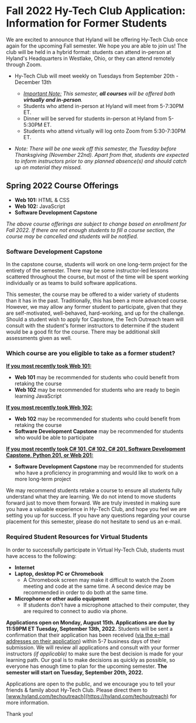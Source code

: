 # Fall 2022 Hy-Tech Club Application: Information for Former Students
We are excited to announce that Hyland will be offering Hy-Tech Club once again for the upcoming Fall semester. We hope you are able to join us! The club will be held in a hybrid format: students can attend in-person at Hyland's Headquarters in Westlake, Ohio, or they can attend remotely through Zoom.

- Hy-Tech Club will meet weekly on Tuesdays from September 20th - December 13th
  - _<ins>Important Note:</ins> This semester, **all courses** will be offered both **virtually and in-person**._
  - Students who attend in-person at Hyland will meet from 5-7:30PM ET. 
  - Dinner will be served for students in-person at Hyland from 5-5:30PM ET.
  - Students who attend virtually will log onto Zoom from 5:30-7:30PM ET.
  
- _Note: There will be one week off this semester, the Tuesday before Thanksgiving (November 22nd). Apart from that, students are expected to inform instructors prior to any planned absence(s) and should catch up on material they missed._

## Spring 2022 Course Offerings 
- **Web 101:** HTML & CSS
- **Web 102:** JavaScript
- **Software Development Capstone**

_The above course offerings are subject to change based on enrollment for Fall 2022. If there are not enough students to fill a course section, the course may be cancelled and students will be notified._

### Software Development Capstone
In the capstone course, students will work on one long-term project for the entirety of the semester. There may be some instructor-led lessons scattered throughout the course, but most of the time will be spent working individually or as teams to build software applications.

This semester, the course may be offered to a wider variety of students than it has in the past. Traditionally, this has been a more advanced course. However, we may allow any former student to participate, given that they are self-motivated, well-behaved, hard-working, and up for the challenge. Should a student wish to apply for Capstone, the Tech Outreach team will consult with the student's former instructors to determine if the student would be a good fit for the course. There may be additional skill assessments given as well.

### Which course are you eligible to take as a former student?

<ins>**If you most recently took Web 101:**</ins>
- **Web 101** may be recommended for students who could benefit from retaking the course
- **Web 102** may be recommended for students who are ready to begin learning JavaScript

<ins>**If you most recently took Web 102:**</ins>
- **Web 102** may be recommended for students who could benefit from retaking the course
- **Software Development Capstone** may be recommended for students who would be able to participate

<ins>**If you most recently took C# 101, C# 102, C# 201, Software Development Capstone, Python 201, or Web 201:**</ins>
- **Software Development Capstone** may be recommended for students who have a proficiency in programming and would like to work on a more long-term project

We may recommend students retake a course to ensure all students fully understand what they are learning. We do not intend to move students forward just to move them forward. We are truly invested in making sure you have a valuable experience in Hy-Tech Club, and hope you feel we are setting you up for success. If you have any questions regarding your course placement for this semester, please do not hesitate to send us an e-mail.

### Required Student Resources for Virtual Students
In order to successfully participate in Virtual Hy-Tech Club, students must have access to the following:

- **Internet**
- **Laptop, desktop PC or Chromebook**
  - A Chromebook screen may make it difficult to watch the Zoom meeting and code at the same time. A second device may be recommended in order to do both at the same time. 
- **Microphone or other audio equipment**
  - If students don't have a microphone attached to their computer, they are required to connect to audio via phone. 

**Applications open on Monday, August 15th. Applications are due by 11:59PM ET Tuesday, September 13th, 2022.** Students will be sent a confirmation that their application has been received (<ins>via the e-mail addresses on their application</ins>) within 5-7 business days of their submission. We will review all applications and consult with your former instructors _(if applicable)_ to make sure the best decision is made for your learning path. Our goal is to make decisions as quickly as possible, so everyone has enough time to plan for the upcoming semester. **The semester will start on Tuesday, September 20th, 2022.**

Applications are open to the public, and we encourage you to tell your friends & family about Hy-Tech Club. Please direct them to [www.hyland.com/techoutreach](https://hyland.com/techoutreach) for more information.

Thank you!

